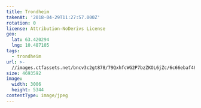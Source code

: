 ```yaml
---
title: Trondheim
takenAt: '2018-04-29T11:27:57.000Z'
rotation: 0
license: Attribution-NoDerivs License
geo:
  lat: 63.420294
  lng: 10.487105
tags:
  - trondheim
url: >-
  //images.ctfassets.net/bncv3c2gt878/79QxhfcWG2P7bzZKOL6jZc/6c66ebaf480eb30ca04c36a16b3bfa39/trondheim_41900291532_o
size: 4693592
image:
  width: 3006
  height: 5344
contentType: image/jpeg
---
```


